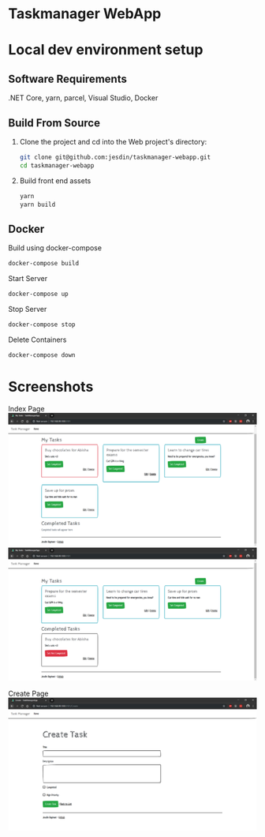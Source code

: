 # Taskmanager WebApp

# Local dev environment setup

## Software Requirements
.NET Core, yarn, parcel, Visual Studio, Docker

## Build From Source
1. Clone the project and cd into the Web project's directory:
    ```sh
    git clone git@github.com:jesdin/taskmanager-webapp.git
    cd taskmanager-webapp
    ```
2. Build front end assets
    ```sh
    yarn
    yarn build
    ```

## Docker

Build using docker-compose
```sh
docker-compose build
```
Start Server
```sh
docker-compose up
```
Stop Server
```sh
docker-compose stop
```
Delete Containers
```sh
docker-compose down
```

# Screenshots

Index Page
![Alt text](/ScreenShots/index1.PNG?raw=true "Optional Title")
![Alt text](/ScreenShots/index2.PNG?raw=true "Optional Title")

Create Page
![Alt text](/ScreenShots/create.PNG?raw=true "Optional Title")